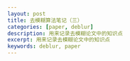 ```yaml
---
layout: post
title: 去模糊算法笔记（三）
categories: [paper, deblur]
description: 用来记录去模糊论文中的知识点
excerpt: 用来记录去模糊论文中的知识点
keywords: deblur, paper
---
```



